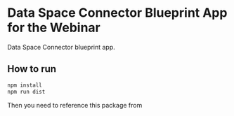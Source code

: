 # Data Space Connector Blueprint App for the Webinar

Data Space Connector blueprint app.

## How to run

```sh
npm install
npm run dist
```

Then you need to reference this package from 
